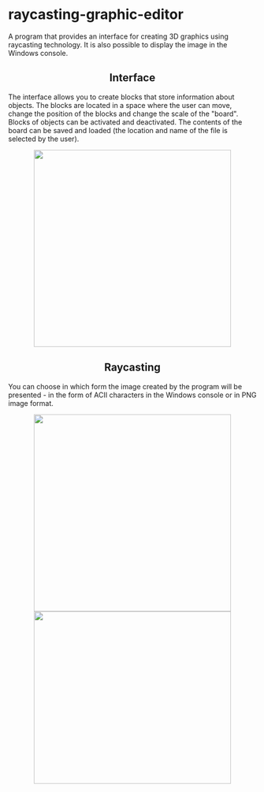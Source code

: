 # raycasting-graphic-editor
A program that provides an interface for creating 3D graphics using raycasting technology. It is also possible to display the image in the Windows console.
<h2 align = "center">Interface</h2>
<p>
The interface allows you to create blocks that store information about objects. The blocks are located in a space where the user can move, change the position of the blocks and change the scale of the "board". Blocks of objects can be activated and deactivated. The contents of the board can be saved and loaded (the location and name of the file is selected by the user).
</p>

<p align = "center">
  <img width = "400px" src = "https://github.com/Aziergar/raycasting-graphic-editor/assets/107803390/770c4d73-e343-43cd-9f45-4a15b4f04f12">
</p>

<h2 align = "center">Raycasting</h2>

You can choose in which form the image created by the program will be presented - in the form of ACII characters in the Windows console or in PNG image format.
<p align = "center">
  <img width = "400px" src = "https://github.com/Aziergar/raycasting-graphic-editor/assets/107803390/498b1fd6-8d95-46d5-8c6c-87705ab54a9c">
  <img width = "400px" height = "350px" src = "https://github.com/Aziergar/raycasting-graphic-editor/assets/107803390/9940c2e4-88d2-4dca-8723-4b8f5b3b3051">
</p>
